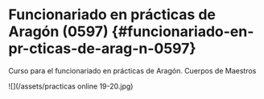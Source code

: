 # Funcionariado en prácticas de Aragón \(0597\) {#funcionariado-en-pr-cticas-de-arag-n-0597}

Curso para el funcionariado en prácticas de Aragón. Cuerpos de Maestros

![](/assets/practicas online 19-20.jpg)




